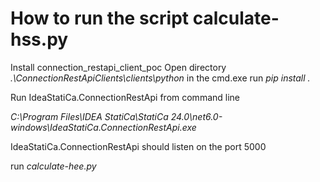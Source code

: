 # How to run the script calculate-hss.py

Install connection_restapi_client_poc
Open directory _.\ConnectionRestApiClients\clients\python_ in the cmd.exe
run _pip install ._


Run IdeaStatiCa.ConnectionRestApi from command line

_C:\Program Files\IDEA StatiCa\StatiCa 24.0\net6.0-windows\IdeaStatiCa.ConnectionRestApi.exe_

IdeaStatiCa.ConnectionRestApi should listen on the port 5000 


run _calculate-hee.py_